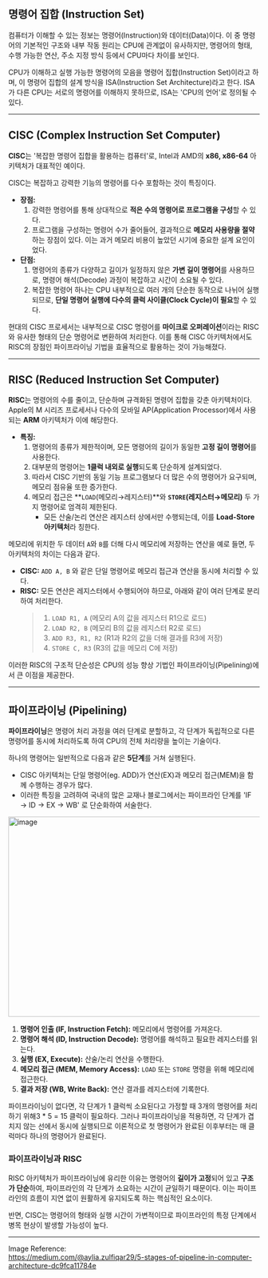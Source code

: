 ## 명령어 집합 (Instruction Set)

컴퓨터가 이해할 수 있는 정보는 명령어(Instruction)와 데이터(Data)이다. 
이 중 명령어의 기본적인 구조와 내부 작동 원리는 CPU에 관계없이 유사하지만, 명령어의 형태, 수행 가능한 연산, 주소 지정 방식 등에서 CPU마다 차이를 보인다.

CPU가 이해하고 실행 가능한 명령어의 모음을 명령어 집합(Instruction Set)이라고 하며, 이 명령어 집합의 설계 방식을 ISA(Instruction Set Architecture)라고 한다. 
ISA가 다른 CPU는 서로의 명령어를 이해하지 못하므로, ISA는 'CPU의 언어'로 정의될 수 있다.

---

## CISC (Complex Instruction Set Computer)

**CISC**는 '복잡한 명령어 집합을 활용하는 컴퓨터'로, Intel과 AMD의 **x86, x86-64** 아키텍처가 대표적인 예이다.

CISC는 복잡하고 강력한 기능의 명령어를 다수 포함하는 것이 특징이다.

-   **장점:**
    1.  강력한 명령어를 통해 상대적으로 **적은 수의 명령어로 프로그램을 구성**할 수 있다.
    2.  프로그램을 구성하는 명령어 수가 줄어들어, 결과적으로 **메모리 사용량을 절약**하는 장점이 있다. 이는 과거 메모리 비용이 높았던 시기에 중요한 설계 요인이었다.
-   **단점:**
    1.  명령어의 종류가 다양하고 길이가 일정하지 않은 **가변 길이 명령어**를 사용하므로, 명령어 해석(Decode) 과정이 복잡하고 시간이 소요될 수 있다.
    2.  복잡한 명령어 하나는 CPU 내부적으로 여러 개의 단순한 동작으로 나뉘어 실행되므로, **단일 명령어 실행에 다수의 클럭 사이클(Clock Cycle)이 필요**할 수 있다.

현대의 CISC 프로세서는 내부적으로 CISC 명령어를 **마이크로 오퍼레이션**이라는 RISC와 유사한 형태의 단순 명령어로 변환하여 처리한다. 
이를 통해 CISC 아키텍처에서도 RISC의 장점인 파이프라이닝 기법을 효율적으로 활용하는 것이 가능해졌다.

---

## RISC (Reduced Instruction Set Computer)

**RISC**는 명령어의 수를 줄이고, 단순하며 규격화된 명령어 집합을 갖춘 아키텍처이다. 
Apple의 M 시리즈 프로세서나 다수의 모바일 AP(Application Processor)에서 사용되는 **ARM** 아키텍처가 이에 해당한다.

-   **특징:**
    1.  명령어의 종류가 제한적이며, 모든 명령어의 길이가 동일한 **고정 길이 명령어**를 사용한다.
    2.  대부분의 명령어는 **1클럭 내외로 실행**되도록 단순하게 설계되었다.
    3.  따라서 CISC 기반의 동일 기능 프로그램보다 더 많은 수의 명령어가 요구되며, 메모리 점유율 또한 증가한다.
    4.  메모리 접근은 **`LOAD`(메모리→레지스터)**와 **`STORE`(레지스터→메모리)** 두 가지 명령어로 엄격히 제한된다.
        - 모든 산술/논리 연산은 레지스터 상에서만 수행되는데, 이를 **Load-Store 아키텍처**라 칭한다.

메모리에 위치한 두 데이터 `A`와 `B`를 더해 다시 메모리에 저장하는 연산을 예로 들면, 두 아키텍처의 차이는 다음과 같다.

-   **CISC:** `ADD A, B` 와 같은 단일 명령어로 메모리 접근과 연산을 동시에 처리할 수 있다.
-   **RISC:** 모든 연산은 레지스터에서 수행되어야 하므로, 아래와 같이 여러 단계로 분리하여 처리한다.
    > 1.  `LOAD R1, A` (메모리 A의 값을 레지스터 R1으로 로드)
    > 2.  `LOAD R2, B` (메모리 B의 값을 레지스터 R2로 로드)
    > 3.  `ADD R3, R1, R2` (R1과 R2의 값을 더해 결과를 R3에 저장)
    > 4.  `STORE C, R3` (R3의 값을 메모리 C에 저장)

이러한 RISC의 구조적 단순성은 CPU의 성능 향상 기법인 파이프라이닝(Pipelining)에서 큰 이점을 제공한다.

---

## 파이프라이닝 (Pipelining)

**파이프라이닝**은 명령어 처리 과정을 여러 단계로 분할하고, 각 단계가 독립적으로 다른 명령어를 동시에 처리하도록 하여 CPU의 전체 처리량을 높이는 기술이다.

하나의 명령어는 일반적으로 다음과 같은 **5단계**를 거쳐 실행된다.
- CISC 아키텍처는 단일 명령어(eg. ADD)가 연산(EX)과 메모리 접근(MEM)을 함께 수행하는 경우가 많다.
-   이러한 특징을 고려하여 국내의 많은 교재나 블로그에서는 파이프라인 단계를 'IF → ID → EX → WB' 로 단순화하여 서술한다.


<img width="600" height="400" alt="image" src="https://github.com/user-attachments/assets/4978c646-8c76-429b-9592-704c96b85cc1" />

  
1.  **명령어 인출 (IF, Instruction Fetch):** 메모리에서 명령어를 가져온다.
2.  **명령어 해석 (ID, Instruction Decode):** 명령어를 해석하고 필요한 레지스터를 읽는다.
3.  **실행 (EX, Execute):** 산술/논리 연산을 수행한다.
4.  **메모리 접근 (MEM, Memory Access):** `LOAD` 또는 `STORE` 명령을 위해 메모리에 접근한다.
5.  **결과 저장 (WB, Write Back):** 연산 결과를 레지스터에 기록한다.

파이프라이닝이 없다면, 각 단계가 1 클럭씩 소요된다고 가정할 때 3개의 명령어를 처리하기 위해3 * 5 = 15 클럭이 필요하다. 
그러나 파이프라이닝을 적용하면, 각 단계가 겹치지 않는 선에서 동시에 실행되므로 이론적으로 첫 명령어가 완료된 이후부터는 매 클럭마다 하나의 명령어가 완료된다.

### 파이프라이닝과 RISC

RISC 아키텍처가 파이프라이닝에 유리한 이유는 명령어의 **길이가 고정**되어 있고 **구조가 단순**하여, 파이프라인의 각 단계가 소요하는 시간이 균일하기 때문이다. 
이는 파이프라인의 흐름이 지연 없이 원활하게 유지되도록 하는 핵심적인 요소이다.  

반면, CISC는 명령어의 형태와 실행 시간이 가변적이므로 파이프라인의 특정 단계에서 병목 현상이 발생할 가능성이 높다.

---

Image Reference:  
https://medium.com/@aylia.zulfiqar29/5-stages-of-pipeline-in-computer-architecture-dc9fca11784e
